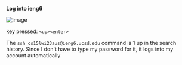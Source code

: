 **Log into ieng6**

![image](https://user-images.githubusercontent.com/122576524/221055270-688454c6-95b7-4eb0-a5d6-877968b48605.png)

key pressed: ```<up><enter>```

The ```ssh cs15lwi23aus@ieng6.ucsd.edu``` command is 1 up in the search history. Since I don't have to type my password for it, it logs into my account automatically
